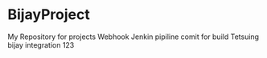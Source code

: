 # BijayProject
My Repository for projects 
Webhook Jenkin pipiline comit for build
Tetsuing bijay integration 123
